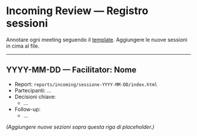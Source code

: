 # Incoming Review — Registro sessioni

Annotare ogni meeting seguendo il [template](../templates/incoming_triage_meeting.md). Aggiungere le nuove sessioni in cima al file.

---

## YYYY-MM-DD — Facilitator: Nome
- Report: `reports/incoming/sessione-YYYY-MM-DD/index.html`
- Partecipanti: ...
- Decisioni chiave:
  - ...
- Follow-up:
  - ...

*(Aggiungere nuove sezioni sopra questa riga di placeholder.)*
